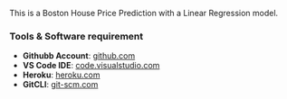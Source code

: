 This is a Boston House Price Prediction with a Linear Regression model. 

### Tools & Software requirement
- **Githubb Account**: [github.com](https://github.com)
- **VS Code IDE**: [code.visualstudio.com](https://code.visualstudio.com/)
- **Heroku**: [heroku.com](https://www.heroku.com/)
- **GitCLI**: [git-scm.com](https://git-scm.com/)
